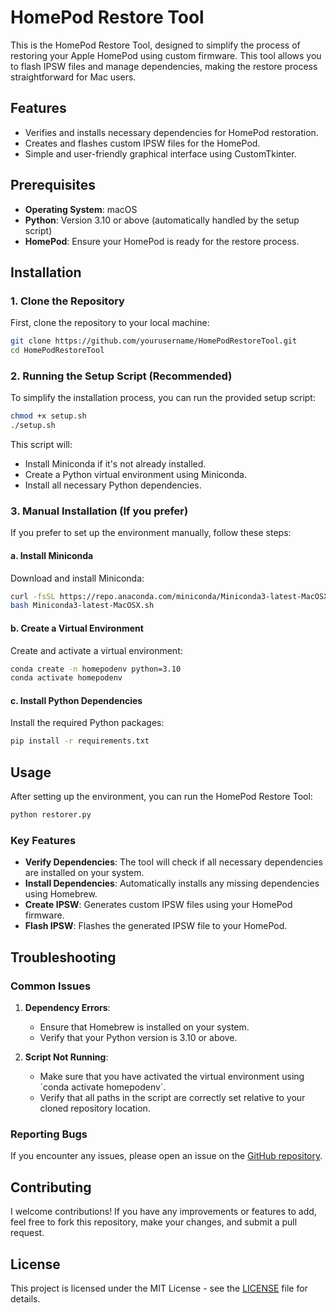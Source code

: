 # HomePod Restore Tool

This is the HomePod Restore Tool, designed to simplify the process of restoring your Apple HomePod using custom firmware. This tool allows you to flash IPSW files and manage dependencies, making the restore process straightforward for Mac users.

## Features

- Verifies and installs necessary dependencies for HomePod restoration.
- Creates and flashes custom IPSW files for the HomePod.
- Simple and user-friendly graphical interface using CustomTkinter.

## Prerequisites

- **Operating System**: macOS
- **Python**: Version 3.10 or above (automatically handled by the setup script)
- **HomePod**: Ensure your HomePod is ready for the restore process.

## Installation

### 1. Clone the Repository

First, clone the repository to your local machine:

```bash
git clone https://github.com/yourusername/HomePodRestoreTool.git
cd HomePodRestoreTool
```

### 2. Running the Setup Script (Recommended)

To simplify the installation process, you can run the provided setup script:

```bash
chmod +x setup.sh
./setup.sh
```

This script will:
- Install Miniconda if it's not already installed.
- Create a Python virtual environment using Miniconda.
- Install all necessary Python dependencies.

### 3. Manual Installation (If you prefer)

If you prefer to set up the environment manually, follow these steps:

#### a. Install Miniconda

Download and install Miniconda:

```bash
curl -fsSL https://repo.anaconda.com/miniconda/Miniconda3-latest-MacOSX-x86_64.sh -o Miniconda3-latest-MacOSX.sh
bash Miniconda3-latest-MacOSX.sh
```

#### b. Create a Virtual Environment

Create and activate a virtual environment:

```bash
conda create -n homepodenv python=3.10
conda activate homepodenv
```

#### c. Install Python Dependencies

Install the required Python packages:

```bash
pip install -r requirements.txt
```

## Usage

After setting up the environment, you can run the HomePod Restore Tool:

```bash
python restorer.py
```

### Key Features

- **Verify Dependencies**: The tool will check if all necessary dependencies are installed on your system.
- **Install Dependencies**: Automatically installs any missing dependencies using Homebrew.
- **Create IPSW**: Generates custom IPSW files using your HomePod firmware.
- **Flash IPSW**: Flashes the generated IPSW file to your HomePod.

## Troubleshooting

### Common Issues

1. **Dependency Errors**:
   - Ensure that Homebrew is installed on your system.
   - Verify that your Python version is 3.10 or above.

2. **Script Not Running**:
   - Make sure that you have activated the virtual environment using \`conda activate homepodenv\`.
   - Verify that all paths in the script are correctly set relative to your cloned repository location.

### Reporting Bugs

If you encounter any issues, please open an issue on the [GitHub repository](https://github.com/yourusername/HomePodRestoreTool/issues).

## Contributing

I welcome contributions! If you have any improvements or features to add, feel free to fork this repository, make your changes, and submit a pull request.

## License

This project is licensed under the MIT License - see the [LICENSE](LICENSE) file for details.